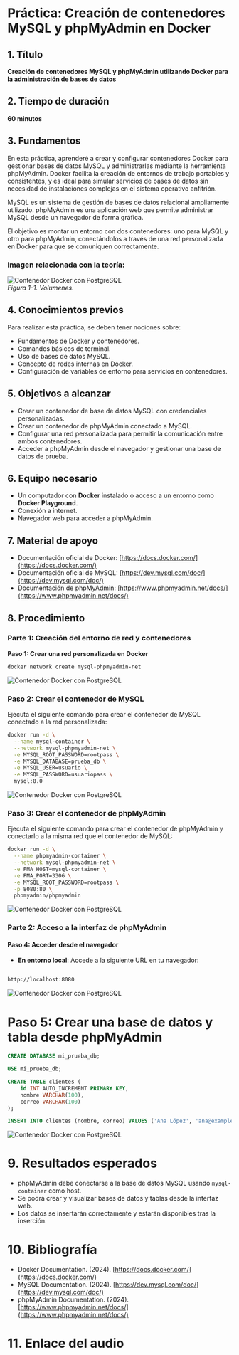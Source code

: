 # Práctica: Creación de contenedores MySQL y phpMyAdmin en Docker

## 1. Título  
**Creación de contenedores MySQL y phpMyAdmin utilizando Docker para la administración de bases de datos**

## 2. Tiempo de duración  
**60 minutos**

## 3. Fundamentos  

En esta práctica, aprenderé a crear y configurar contenedores Docker para gestionar bases de datos MySQL y administrarlas mediante la herramienta phpMyAdmin. Docker facilita la creación de entornos de trabajo portables y consistentes, y es ideal para simular servicios de bases de datos sin necesidad de instalaciones complejas en el sistema operativo anfitrión.

MySQL es un sistema de gestión de bases de datos relacional ampliamente utilizado. phpMyAdmin es una aplicación web que permite administrar MySQL desde un navegador de forma gráfica.

El objetivo es montar un entorno con dos contenedores: uno para MySQL y otro para phpMyAdmin, conectándolos a través de una red personalizada en Docker para que se comuniquen correctamente.

### Imagen relacionada con la teoría:
![Contenedor Docker con PostgreSQL](docker/8.png)  
*Figura 1-1. Volumenes.*

## 4. Conocimientos previos

Para realizar esta práctica, se deben tener nociones sobre:

- Fundamentos de Docker y contenedores.
- Comandos básicos de terminal.
- Uso de bases de datos MySQL.
- Concepto de redes internas en Docker.
- Configuración de variables de entorno para servicios en contenedores.

## 5. Objetivos a alcanzar

- Crear un contenedor de base de datos MySQL con credenciales personalizadas.
- Crear un contenedor de phpMyAdmin conectado a MySQL.
- Configurar una red personalizada para permitir la comunicación entre ambos contenedores.
- Acceder a phpMyAdmin desde el navegador y gestionar una base de datos de prueba.

## 6. Equipo necesario

- Un computador con **Docker** instalado o acceso a un entorno como **Docker Playground**.
- Conexión a internet.
- Navegador web para acceder a phpMyAdmin.

## 7. Material de apoyo

- Documentación oficial de Docker: [https://docs.docker.com/](https://docs.docker.com/)
- Documentación oficial de MySQL: [https://dev.mysql.com/doc/](https://dev.mysql.com/doc/)
- Documentación de phpMyAdmin: [https://www.phpmyadmin.net/docs/](https://www.phpmyadmin.net/docs/)

## 8. Procedimiento

### Parte 1: Creación del entorno de red y contenedores

**Paso 1: Crear una red personalizada en Docker**

```bash
docker network create mysql-phpmyadmin-net

```
![Contenedor Docker con PostgreSQL](docker/1.png)  

### Paso 2: Crear el contenedor de MySQL

Ejecuta el siguiente comando para crear el contenedor de MySQL conectado a la red personalizada:

```bash
docker run -d \
  --name mysql-container \
  --network mysql-phpmyadmin-net \
  -e MYSQL_ROOT_PASSWORD=rootpass \
  -e MYSQL_DATABASE=prueba_db \
  -e MYSQL_USER=usuario \
  -e MYSQL_PASSWORD=usuariopass \
  mysql:8.0
```
![Contenedor Docker con PostgreSQL](docker/1.png)  

### Paso 3: Crear el contenedor de phpMyAdmin

Ejecuta el siguiente comando para crear el contenedor de phpMyAdmin y conectarlo a la misma red que el contenedor de MySQL:

```bash
docker run -d \
  --name phpmyadmin-container \
  --network mysql-phpmyadmin-net \
  -e PMA_HOST=mysql-container \
  -e PMA_PORT=3306 \
  -e MYSQL_ROOT_PASSWORD=rootpass \
  -p 8080:80 \
  phpmyadmin/phpmyadmin
```
![Contenedor Docker con PostgreSQL](docker/1.png)  

### Parte 2: Acceso a la interfaz de phpMyAdmin

#### Paso 4: Acceder desde el navegador

- **En entorno local**: Accede a la siguiente URL en tu navegador:

```bash

http://localhost:8080

```
![Contenedor Docker con PostgreSQL](docker/1.png)  

# Paso 5: Crear una base de datos y tabla desde phpMyAdmin

```sql
CREATE DATABASE mi_prueba_db;

USE mi_prueba_db;

CREATE TABLE clientes (
    id INT AUTO_INCREMENT PRIMARY KEY,
    nombre VARCHAR(100),
    correo VARCHAR(100)
);

INSERT INTO clientes (nombre, correo) VALUES ('Ana López', 'ana@example.com');

```
![Contenedor Docker con PostgreSQL](docker/1.png) 

# 9. Resultados esperados

- phpMyAdmin debe conectarse a la base de datos MySQL usando `mysql-container` como host.
- Se podrá crear y visualizar bases de datos y tablas desde la interfaz web.
- Los datos se insertarán correctamente y estarán disponibles tras la inserción.

# 10. Bibliografía

- Docker Documentation. (2024). [https://docs.docker.com/](https://docs.docker.com/)
- MySQL Documentation. (2024). [https://dev.mysql.com/doc/](https://dev.mysql.com/doc/)
- phpMyAdmin Documentation. (2024). [https://www.phpmyadmin.net/docs/](https://www.phpmyadmin.net/docs/)

# 11. Enlace del audio 




